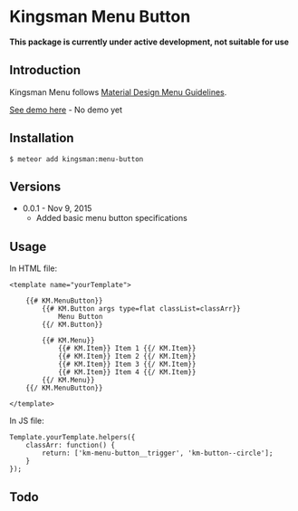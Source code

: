 # Kingsman Menu Button

**This package is currently under active development, not suitable for use**

## Introduction
Kingsman Menu follows [Material Design Menu Guidelines](https://www.google.com/design/spec/components/menus.html).

[See demo here](http://kingsman-menu.meteor.com) - No demo yet

## Installation
```
$ meteor add kingsman:menu-button
```

## Versions
* 0.0.1 - Nov 9, 2015
  * Added basic menu button specifications

## Usage
In HTML file:
```
<template name="yourTemplate">
	
	{{# KM.MenuButton}}
		{{# KM.Button args type=flat classList=classArr}}
			Menu Button
		{{/ KM.Button}}
		
		{{# KM.Menu}}
			{{# KM.Item}} Item 1 {{/ KM.Item}}
			{{# KM.Item}} Item 2 {{/ KM.Item}}
			{{# KM.Item}} Item 3 {{/ KM.Item}}
			{{# KM.Item}} Item 4 {{/ KM.Item}}
		{{/ KM.Menu}}
	{{/ KM.MenuButton}}

</template>
```

In JS file:
```
Template.yourTemplate.helpers({
	classArr: function() {
		return: ['km-menu-button__trigger', 'km-button--circle'];
	}
});
```
## Todo

